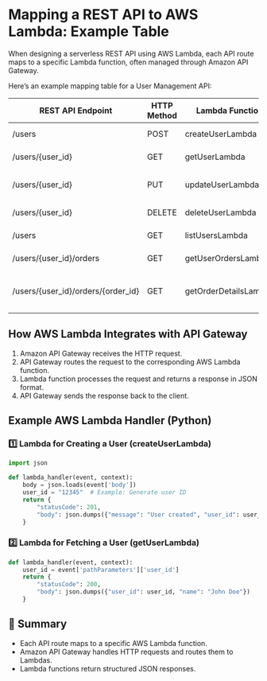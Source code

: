 # Mapping a REST API to AWS Lambda: Example Table

When designing a serverless REST API using AWS Lambda, each API route maps to a specific Lambda function, often managed through Amazon API Gateway.

Here’s an example mapping table for a User Management API:

| REST API Endpoint              | HTTP Method | Lambda Function       | Description                  |
|--------------------------------|-------------|-----------------------|------------------------------|
| /users                         | POST        | createUserLambda      | Create a new user            |
| /users/{user_id}               | GET         | getUserLambda         | Retrieve user details        |
| /users/{user_id}               | PUT         | updateUserLambda      | Update user information      |
| /users/{user_id}               | DELETE      | deleteUserLambda      | Delete a user                |
| /users                         | GET         | listUsersLambda       | List all users               |
| /users/{user_id}/orders        | GET         | getUserOrdersLambda   | Get orders for a user        |
| /users/{user_id}/orders/{order_id} | GET     | getOrderDetailsLambda | Get details of a specific order |

## How AWS Lambda Integrates with API Gateway

1. Amazon API Gateway receives the HTTP request.
2. API Gateway routes the request to the corresponding AWS Lambda function.
3. Lambda function processes the request and returns a response in JSON format.
4. API Gateway sends the response back to the client.

## Example AWS Lambda Handler (Python)

### 1️⃣ Lambda for Creating a User (createUserLambda)

```python
import json

def lambda_handler(event, context):
    body = json.loads(event['body'])
    user_id = "12345"  # Example: Generate user ID
    return {
        "statusCode": 201,
        "body": json.dumps({"message": "User created", "user_id": user_id})
    }
```

### 2️⃣ Lambda for Fetching a User (getUserLambda)

```python
def lambda_handler(event, context):
    user_id = event['pathParameters']['user_id']
    return {
        "statusCode": 200,
        "body": json.dumps({"user_id": user_id, "name": "John Doe"})
    }
```

## 🚀 Summary

- Each API route maps to a specific AWS Lambda function.
- Amazon API Gateway handles HTTP requests and routes them to Lambdas.
- Lambda functions return structured JSON responses.
